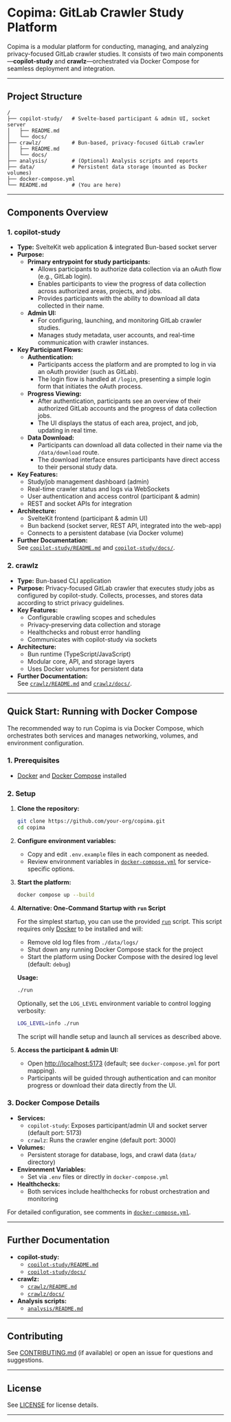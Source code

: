# Copima: GitLab Crawler Study Platform

Copima is a modular platform for conducting, managing, and analyzing privacy-focused GitLab crawler studies. It consists of two main components—**copilot-study** and **crawlz**—orchestrated via Docker Compose for seamless deployment and integration.

---

## Project Structure

```
/
├── copilot-study/   # Svelte-based participant & admin UI, socket server
│   ├── README.md
│   └── docs/
├── crawlz/          # Bun-based, privacy-focused GitLab crawler
│   ├── README.md
│   └── docs/
├── analysis/        # (Optional) Analysis scripts and reports
├── data/            # Persistent data storage (mounted as Docker volumes)
├── docker-compose.yml
└── README.md        # (You are here)
```

---

## Components Overview

### 1. copilot-study

- **Type:** SvelteKit web application & integrated Bun-based socket server
- **Purpose:**  
  - **Primary entrypoint for study participants:**  
    - Allows participants to authorize data collection via an oAuth flow (e.g., GitLab login).
    - Enables participants to view the progress of data collection across authorized areas, projects, and jobs.
    - Provides participants with the ability to download all data collected in their name.
  - **Admin UI:**  
    - For configuring, launching, and monitoring GitLab crawler studies.
    - Manages study metadata, user accounts, and real-time communication with crawler instances.
- **Key Participant Flows:**
  - **Authentication:**  
    - Participants access the platform and are prompted to log in via an oAuth provider (such as GitLab).
    - The login flow is handled at `/login`, presenting a simple login form that initiates the oAuth process.
  - **Progress Viewing:**  
    - After authentication, participants see an overview of their authorized GitLab accounts and the progress of data collection jobs.
    - The UI displays the status of each area, project, and job, updating in real time.
  - **Data Download:**  
    - Participants can download all data collected in their name via the `/data/download` route.
    - The download interface ensures participants have direct access to their personal study data.
- **Key Features:**
  - Study/job management dashboard (admin)
  - Real-time crawler status and logs via WebSockets
  - User authentication and access control (participant & admin)
  - REST and socket APIs for integration
- **Architecture:**  
  - SvelteKit frontend (participant & admin UI)
  - Bun backend (socket server, REST API, integrated into the web-app)
  - Connects to a persistent database (via Docker volume)
- **Further Documentation:**  
  See [`copilot-study/README.md`](copilot-study/README.md) and [`copilot-study/docs/`](copilot-study/docs/).

### 2. crawlz

- **Type:** Bun-based CLI application
- **Purpose:** Privacy-focused GitLab crawler that executes study jobs as configured by copilot-study. Collects, processes, and stores data according to strict privacy guidelines.
- **Key Features:**
  - Configurable crawling scopes and schedules
  - Privacy-preserving data collection and storage
  - Healthchecks and robust error handling
  - Communicates with copilot-study via sockets
- **Architecture:**  
  - Bun runtime (TypeScript/JavaScript)
  - Modular core, API, and storage layers
  - Uses Docker volumes for persistent data
- **Further Documentation:**  
  See [`crawlz/README.md`](crawlz/README.md) and [`crawlz/docs/`](crawlz/docs/).

---

## Quick Start: Running with Docker Compose

The recommended way to run Copima is via Docker Compose, which orchestrates both services and manages networking, volumes, and environment configuration.

### 1. Prerequisites

- [Docker](https://docs.docker.com/get-docker/) and [Docker Compose](https://docs.docker.com/compose/) installed

### 2. Setup

1. **Clone the repository:**
   ```sh
   git clone https://github.com/your-org/copima.git
   cd copima
   ```

2. **Configure environment variables:**
   - Copy and edit `.env.example` files in each component as needed.
   - Review environment variables in [`docker-compose.yml`](docker-compose.yml) for service-specific options.

3. **Start the platform:**
   ```sh
   docker compose up --build
   ```

4. **Alternative: One-Command Startup with `run` Script**

   For the simplest startup, you can use the provided [`run`](run) script. This script requires only [Docker](https://docs.docker.com/get-docker/) to be installed and will:
   - Remove old log files from `./data/logs/`
   - Shut down any running Docker Compose stack for the project
   - Start the platform using Docker Compose with the desired log level (default: `debug`)

   **Usage:**
   ```sh
   ./run
   ```

   Optionally, set the `LOG_LEVEL` environment variable to control logging verbosity:
   ```sh
   LOG_LEVEL=info ./run
   ```

   The script will handle setup and launch all services as described above.

5. **Access the participant & admin UI:**
   - Open [http://localhost:5173](http://localhost:5173) (default; see `docker-compose.yml` for port mapping).
   - Participants will be guided through authentication and can monitor progress or download their data directly from the UI.

### 3. Docker Compose Details

- **Services:**
  - `copilot-study`: Exposes participant/admin UI and socket server (default port: 5173)
  - `crawlz`: Runs the crawler engine (default port: 3000)
- **Volumes:**
  - Persistent storage for database, logs, and crawl data (`data/` directory)
- **Environment Variables:**
  - Set via `.env` files or directly in `docker-compose.yml`
- **Healthchecks:**
  - Both services include healthchecks for robust orchestration and monitoring

For detailed configuration, see comments in [`docker-compose.yml`](docker-compose.yml).

---

## Further Documentation

- **copilot-study:**  
  - [`copilot-study/README.md`](copilot-study/README.md)  
  - [`copilot-study/docs/`](copilot-study/docs/)
- **crawlz:**  
  - [`crawlz/README.md`](crawlz/README.md)  
  - [`crawlz/docs/`](crawlz/docs/)
- **Analysis scripts:**  
  - [`analysis/README.md`](analysis/README.md)

---

## Contributing

See [CONTRIBUTING.md](CONTRIBUTING.md) (if available) or open an issue for questions and suggestions.

---

## License

See [LICENSE](LICENSE) for license details.

---